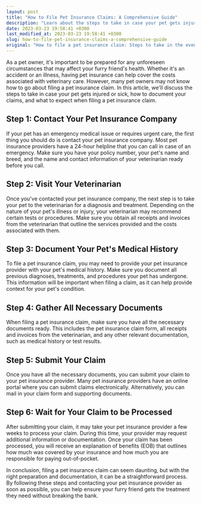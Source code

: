 ```yaml
---
layout: post
title: "How to File Pet Insurance Claims: A Comprehensive Guide"
description: "Learn about the steps to take in case your pet gets injured or sick, how to document your claims, and what to expect when filing a pet insurance claim."
date: 2023-03-23 19:58:41 +0300
last_modified_at: 2023-03-23 19:58:41 +0300
slug: how-to-file-pet-insurance-claims-a-comprehensive-guide
original: "How to file a pet insurance claim: Steps to take in the event of a pet illness or injury and how to document claims."
---
```

As a pet owner, it's important to be prepared for any unforeseen circumstances that may affect your furry friend's health. Whether it's an accident or an illness, having pet insurance can help cover the costs associated with veterinary care. However, many pet owners may not know how to go about filing a pet insurance claim. In this article, we'll discuss the steps to take in case your pet gets injured or sick, how to document your claims, and what to expect when filing a pet insurance claim.

## Step 1: Contact Your Pet Insurance Company

If your pet has an emergency medical issue or requires urgent care, the first thing you should do is contact your pet insurance company. Most pet insurance providers have a 24-hour helpline that you can call in case of an emergency. Make sure you have your policy number, your pet's name and breed, and the name and contact information of your veterinarian ready before you call.

## Step 2: Visit Your Veterinarian

Once you've contacted your pet insurance company, the next step is to take your pet to the veterinarian for a diagnosis and treatment. Depending on the nature of your pet's illness or injury, your veterinarian may recommend certain tests or procedures. Make sure you obtain all receipts and invoices from the veterinarian that outline the services provided and the costs associated with them.

## Step 3: Document Your Pet's Medical History

To file a pet insurance claim, you may need to provide your pet insurance provider with your pet's medical history. Make sure you document all previous diagnoses, treatments, and procedures your pet has undergone. This information will be important when filing a claim, as it can help provide context for your pet's condition.

## Step 4: Gather All Necessary Documents

When filing a pet insurance claim, make sure you have all the necessary documents ready. This includes the pet insurance claim form, all receipts and invoices from the veterinarian, and any other relevant documentation, such as medical history or test results.

## Step 5: Submit Your Claim

Once you have all the necessary documents, you can submit your claim to your pet insurance provider. Many pet insurance providers have an online portal where you can submit claims electronically. Alternatively, you can mail in your claim form and supporting documents.

## Step 6: Wait for Your Claim to be Processed

After submitting your claim, it may take your pet insurance provider a few weeks to process your claim. During this time, your provider may request additional information or documentation. Once your claim has been processed, you will receive an explanation of benefits (EOB) that outlines how much was covered by your insurance and how much you are responsible for paying out-of-pocket.

In conclusion, filing a pet insurance claim can seem daunting, but with the right preparation and documentation, it can be a straightforward process. By following these steps and contacting your pet insurance provider as soon as possible, you can help ensure your furry friend gets the treatment they need without breaking the bank.